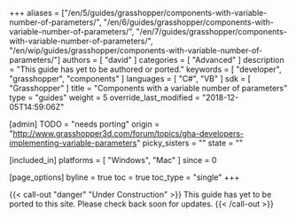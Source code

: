 +++
aliases = ["/en/5/guides/grasshopper/components-with-variable-number-of-parameters/", "/en/6/guides/grasshopper/components-with-variable-number-of-parameters/", "/en/7/guides/grasshopper/components-with-variable-number-of-parameters/", "/en/wip/guides/grasshopper/components-with-variable-number-of-parameters/"]
authors = [ "david" ]
categories = [ "Advanced" ]
description = "This guide has yet to be authored or ported."
keywords = [ "developer", "grasshopper", "components" ]
languages = [ "C#", "VB" ]
sdk = [ "Grasshopper" ]
title = "Components with a variable number of parameters"
type = "guides"
weight = 5
override_last_modified = "2018-12-05T14:59:06Z"

[admin]
TODO = "needs porting"
origin = "http://www.grasshopper3d.com/forum/topics/gha-developers-implementing-variable-parameters"
picky_sisters = ""
state = ""

[included_in]
platforms = [ "Windows", "Mac" ]
since = 0

[page_options]
byline = true
toc = true
toc_type = "single"
+++

 
{{< call-out "danger" "Under Construction" >}}
This guide has yet to be ported to this site. Please check back soon for updates.
{{< /call-out >}}


